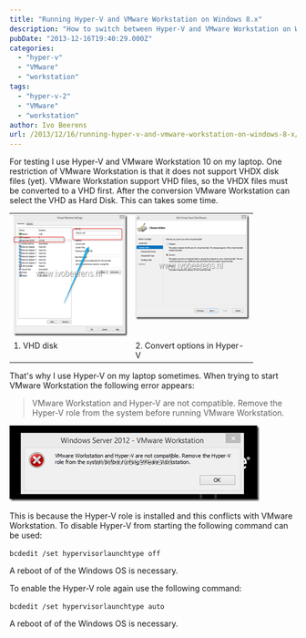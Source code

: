 ```yaml
---
title: "Running Hyper-V and VMware Workstation on Windows 8.x"
description: "How to switch between Hyper-V and VMware Workstation on Windows 8 using bcdedit."
pubDate: "2013-12-16T19:40:29.000Z"
categories: 
  - "hyper-v"
  - "VMware"
  - "workstation"
tags: 
  - "hyper-v-2"
  - "VMware"
  - "workstation"
author: Ivo Beerens
url: /2013/12/16/running-hyper-v-and-vmware-workstation-on-windows-8-x/
---
```


For testing I use Hyper-V and VMware Workstation 10 on my laptop. One restriction of VMware Workstation is that it does not support VHDX disk files (yet). VMware Workstation support VHD files, so the VHDX files must be converted to a VHD first. After the conversion VMware Workstation can select the VHD as Hard Disk. This can takes some time.

<table border="0" width="400" cellspacing="0" cellpadding="2"><tbody><tr><td valign="top" width="200"><a href="images/image2.png"><img style="background-image: none; padding-top: 0px; padding-left: 0px; display: inline; padding-right: 0px; border: 0px;" title="image" src="images/image_thumb2.png" alt="image" width="237" height="213" border="0"></a></td><td valign="top" width="200"><a href="https://www.ivobeerens.nl/wp-content/uploads/2013/12/image3.png"><img style="background-image: none; padding-top: 0px; padding-left: 0px; display: inline; padding-right: 0px; border: 0px;" title="image" src="images/image_thumb3.png" alt="image" width="244" height="184" border="0"></a></td></tr><tr><td valign="top" width="200">1. VHD disk</td><td valign="top" width="200">2. Convert options in Hyper-V</td></tr></tbody></table>

That's why I use Hyper-V on my laptop sometimes. When trying to start VMware Workstation the following error appears:

> VMware Workstation and Hyper-V are not compatible. Remove the Hyper-V role from the system before running VMware Workstation.

[![image](images/image_thumb4.png "image")](images/image4.png)

This is because the Hyper-V role is installed and this conflicts with VMware Workstation. To disable Hyper-V from starting the following command can be used:

`bcdedit /set hypervisorlaunchtype off`

A reboot of of the Windows OS is necessary.

To enable the Hyper-V role again use the following command:

`bcdedit /set hypervisorlaunchtype auto`

A reboot of of the Windows OS is necessary.